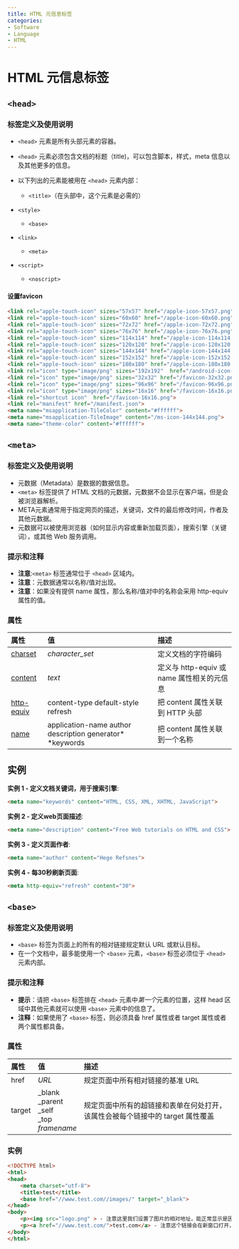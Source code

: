 ```yaml
---
title: HTML 元信息标签
categories:
- Software
- Language
- HTML
---
```

# HTML 元信息标签

## `<head>`

### 标签定义及使用说明

- `<head>` 元素是所有头部元素的容器。

- `<head>` 元素必须包含文档的标题（title)，可以包含脚本，样式，meta 信息以及其他更多的信息。

- 以下列出的元素能被用在 `<head>` 元素内部：

    - `<title>`（在头部中，这个元素是必需的）
- `<style>`
    - `<base>`
- `<link>`
    - `<meta>`
- `<script>`
    - `<noscript>`

#### 设置favicon

```html
<link rel="apple-touch-icon" sizes="57x57" href="/apple-icon-57x57.png">
<link rel="apple-touch-icon" sizes="60x60" href="/apple-icon-60x60.png">
<link rel="apple-touch-icon" sizes="72x72" href="/apple-icon-72x72.png">
<link rel="apple-touch-icon" sizes="76x76" href="/apple-icon-76x76.png">
<link rel="apple-touch-icon" sizes="114x114" href="/apple-icon-114x114.png">
<link rel="apple-touch-icon" sizes="120x120" href="/apple-icon-120x120.png">
<link rel="apple-touch-icon" sizes="144x144" href="/apple-icon-144x144.png">
<link rel="apple-touch-icon" sizes="152x152" href="/apple-icon-152x152.png">
<link rel="apple-touch-icon" sizes="180x180" href="/apple-icon-180x180.png">
<link rel="icon" type="image/png" sizes="192x192"  href="/android-icon-192x192.png">
<link rel="icon" type="image/png" sizes="32x32" href="/favicon-32x32.png">
<link rel="icon" type="image/png" sizes="96x96" href="/favicon-96x96.png">
<link rel="icon" type="image/png" sizes="16x16" href="/favicon-16x16.png">
<link rel="shortcut icon"  href="/favicon-16x16.png">
<link rel="manifest" href="/manifest.json">
<meta name="msapplication-TileColor" content="#ffffff">
<meta name="msapplication-TileImage" content="/ms-icon-144x144.png">
<meta name="theme-color" content="#ffffff">
```

## `<meta>`

### 标签定义及使用说明

- 元数据（Metadata）是数据的数据信息。
- `<meta>` 标签提供了 HTML 文档的元数据，元数据不会显示在客户端，但是会被浏览器解析。
- META元素通常用于指定网页的描述，关键词，文件的最后修改时间，作者及其他元数据。
- 元数据可以被使用浏览器（如何显示内容或重新加载页面），搜索引擎（关键词），或其他 Web 服务调用。

### 提示和注释

- **注意**:`<meta>` 标签通常位于 `<head>` 区域内。
- **注意**：元数据通常以名称/值对出现。
- **注意**：如果没有提供 name 属性，那么名称/值对中的名称会采用 http-equiv 属性的值。

### 属性

| 属性                                                         | 值                                                       | 描述                                       |
| :----------------------------------------------------------- | :------------------------------------------------------- | :----------------------------------------- |
| [charset](https://www.runoob.com/tags/att-meta-charset.html) | *character_set*                                          | 定义文档的字符编码                         |
| [content](https://www.runoob.com/tags/att-meta-content.html) | *text*                                                   | 定义与 http-equiv 或 name 属性相关的元信息 |
| [http-equiv](https://www.runoob.com/tags/att-meta-http-equiv.html) | content-type default-style refresh                       | 把 content 属性关联到 HTTP 头部            |
| [name](https://www.runoob.com/tags/att-meta-name.html)       | application-name author description generator* *keywords | 把 content 属性关联到一个名称              |

## 实例

**实例 1 - 定义文档关键词，用于搜索引擎**:

```html
<meta name="keywords" content="HTML, CSS, XML, XHTML, JavaScript">
```

**实例 2 - 定义web页面描述**:

```html
<meta name="description" content="Free Web tutorials on HTML and CSS">
```

**实例 3 - 定义页面作者**:

```html
<meta name="author" content="Hege Refsnes">
```

**实例 4 - 每30秒刷新页面**:

```html
<meta http-equiv="refresh" content="30">
```

## `<base>`

### 标签定义及使用说明

- `<base>` 标签为页面上的所有的相对链接规定默认 URL 或默认目标。
- 在一个文档中，最多能使用一个 `<base>` 元素，`<base>` 标签必须位于 `<head>` 元素内部。

### 提示和注释

- **提示**：请把 `<base>` 标签排在 `<head>` 元素中*第一个*元素的位置，这样 head 区域中其他元素就可以使用 `<base>` 元素中的信息了。
- **注释**：如果使用了 `<base>` 标签，则必须具备 href 属性或者 target 属性或者两个属性都具备。

### 属性

| 属性   | 值                                                         | 描述                                                         |
| :----- | :--------------------------------------------------------- | :----------------------------------------------------------- |
| href   | *URL*                                                      | 规定页面中所有相对链接的基准 URL                             |
| target | \_blank<br>\_parent<br/>\_self <br/>\_top <br/>*framename* | 规定页面中所有的超链接和表单在何处打开，该属性会被每个链接中的 target 属性覆盖 |

### 实例

```html
<!DOCTYPE html>
<html>
<head>
    <meta charset="utf-8">
    <title>test</title>
    <base href="//www.test.com//images/" target="_blank">
</head>
<body>
    <p><img src="logo.png" > - 注意这里我们设置了图片的相对地址，能正常显示是因为我们在 head 部分设置了 base 标签，该标签指定了页面上所有链接的默认 URL，所以该图片的访问地址为 "http://www.test.com/images/logo.png"</p>
    <p><a href="//www.test.com/">test.com</a> - 注意这个链接会在新窗口打开，即便它没有 target="_blank" 属性，因为在 base 标签里我们已经设置了 target 属性的值为 "_blank",</p>
</body>
</html>
```

